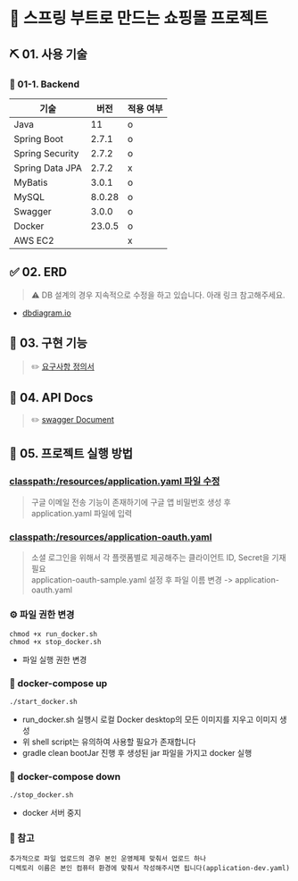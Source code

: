 # 🛒 스프링 부트로 만드는 쇼핑몰 프로젝트

## ⛏ 01. 사용 기술

### 📌 01-1. Backend
| 기술              | 버전    | 적용 여부 |
|-----------------|-------|------|
| Java            | 11    | o    |
| Spring Boot     | 2.7.1 | o    |
| Spring Security | 2.7.2 | o    |
| Spring Data JPA | 2.7.2 | x    |
| MyBatis         | 3.0.1 | o    |
| MySQL           | 8.0.28 | o    |
| Swagger         | 3.0.0 | o    |
| Docker          | 23.0.5 | o    |
| AWS EC2         |       | x    |

## ✅ 02. ERD

> ⚠️ DB 설계의 경우 지속적으로 수정을 하고 있습니다. 아래 링크 참고해주세요.

- [dbdiagram.io](https://dbdiagram.io/d/20231015_TOY_PROJECT_DB_DIAGRAM-652b82a9ffbf5169f0b329e7)

## 🎢 03. 구현 기능

> ✏️ [요구사항 정의서](https://docs.google.com/spreadsheets/d/1Wppy4RiBwldQL77RcXoLq9OkdGnVFCzIv5TQO75fZl8/edit?usp=sharing)

## 📜 04. API Docs

> ✏️ [swagger Document](http://localhost:8080/swagger-ui/index.html)

## 🚀 05. 프로젝트 실행 방법

### [classpath:/resources/application.yaml 파일 수정](./app/shop/src/main/resources/application-sample.yaml)

> 구글 이메일 전송 기능이 존재하기에 구글 앱 비밀번호 생성 후 application.yaml 파일에 입력

### [classpath:/resources/application-oauth.yaml](./app/shop/src/main/resources/application-oauth-sample.yaml)

> 소셜 로그인을 위해서 각 플랫폼별로 제공해주는 클라이언트 ID, Secret을 기재 필요  
> application-oauth-sample.yaml 설정 후 파일 이름 변경 -> application-oauth.yaml

### ⚙️ 파일 권한 변경

```shell
chmod +x run_docker.sh
chmod +x stop_docker.sh
```

- 파일 실행 권한 변경

### 🐳 docker-compose up

```shell 
./start_docker.sh
```

- run_docker.sh 실행시 로컬 Docker desktop의 모든 이미지를 지우고 이미지 생성
- 위 shell script는 유의하여 사용할 필요가 존재합니다
- gradle clean bootJar 진행 후 생성된 jar 파일을 가지고 docker 실행

### 🐳 docker-compose down

```shell
./stop_docker.sh
```

- docker 서버 중지

### 📂 참고

```shell
추가적으로 파일 업로드의 경우 본인 운영체제 맞춰서 업로드 하나  
디렉토리 이름은 본인 컴퓨터 환경에 맞춰서 작성해주시면 됩니다(application-dev.yaml)
```
